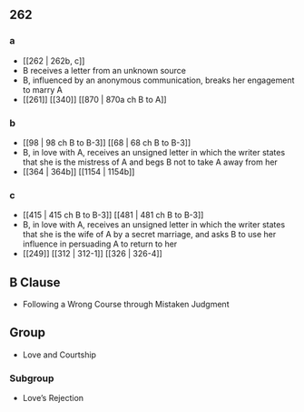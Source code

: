 ## 262
### a
- [[262 | 262b, c]] 
- B receives a letter from an unknown source
- B, influenced by an anonymous communication, breaks her engagement to marry A
- [[261]] [[340]] [[870 | 870a ch B to A]] 

### b
- [[98 | 98 ch B to B-3]] [[68 | 68 ch B to B-3]] 
- B, in love with A, receives an unsigned letter in which the writer states that she is the mistress of A and begs B not to take A away from her
- [[364 | 364b]] [[1154 | 1154b]] 

### c
- [[415 | 415 ch B to B-3]] [[481 | 481 ch B to B-3]] 
- B, in love with A, receives an unsigned letter in which the writer states that she is the wife of A by a secret marriage, and asks B to use her influence in persuading A to return to her
- [[249]] [[312 | 312-1]] [[326 | 326-4]] 

## B Clause
- Following a Wrong Course through Mistaken Judgment

## Group
- Love and Courtship

### Subgroup
- Love’s Rejection

